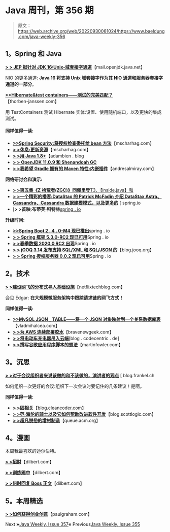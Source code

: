 # Java 周刊，第 356 期

> 原文：<https://web.archive.org/web/20220930061024/https://www.baeldung.com/java-weekly-356>

## **1。Spring 和 Java**

[**> > JEP 拟针对 JDK 16:Unix-域套接字通道**](https://web.archive.org/web/20221208143856/https://mail.openjdk.java.net/pipermail/jdk-dev/2020-October/004869.html)【mail.openjdk.java.net】

NIO 的更多通道: **Java 16 将支持 Unix 域套接字作为其 NIO 通道和服务器套接字通道的一部分**。

[**>>Hibernate&test containers——测试的完美匹配？**](https://web.archive.org/web/20221208143856/https://thorben-janssen.com/hibernate-testcontainers-a-perfect-match-for-your-tests/)【thorben-janssen.com】

用 TestContainers 测试 Hibernate 实体:设置、使用随机端口，以及更快的集成测试。

#### **同样值得一读:**

*   [**>>Spring Security:将授权检查委托给 bean 方法**](https://web.archive.org/web/20221208143856/https://www.mscharhag.com/spring/security-authorization-bean-methods)【mscharhag.com】
*   [**> >休息:更新资源**](https://web.archive.org/web/20221208143856/https://www.mscharhag.com/api-design/updating-resources-put)【mscharhag.com】
*   [**> >用 Java 1.8+**](https://web.archive.org/web/20221208143856/https://adambien.blog/roller/abien/entry/joining_strings_with_java_1)【adambien . blog
*   [**> > OpenJDK 11.0.9 和 Shenandoah GC**](https://web.archive.org/web/20221208143856/https://mail.openjdk.java.net/pipermail/jdk-updates-dev/2020-October/004007.html)
*   [**> >我希望 Gradle 拥有的 Maven 特性:内嵌插件**](https://web.archive.org/web/20221208143856/http://andresalmiray.com/maven-features-i-wish-gradle-had-inlined-plugins/)【andresalmiray.com】

**网络研讨会和演示:**

*   [**> >第五集《Z 拾荒者(ZGC)》同佩里登**T3、【inside.java】和](https://web.archive.org/web/20221208143856/https://inside.java/2020/10/14/podcast-005/)
*   [**> >一个精彩的播客:DataStax 的 Patrick McFadin 介绍 DataStax Astra、Cassandra、Cassandra 数据建模模式，以及更多的**](https://web.archive.org/web/20221208143856/https://spring.io/blog/2020/10/15/a-bootiful-podcast-datastax-s-patrick-mcfadin-on-datastax-astra-cassandra-cassandra-data-modeling-patterns-and-more) [ spring.io
*   [**> >首映:布蒂芙·科特林**[spring . io](https://web.archive.org/web/20221208143856/https://spring.io/blog/2020/10/15/premiering-bootiful-kotlin)

**升级时间:**

*   [**>>Spring Boot 2 . 4 . 0-M4 现已推出**](https://web.archive.org/web/20221208143856/https://spring.io/blog/2020/10/15/spring-boot-2-4-0-m4-available-now)spring . io
*   [**> > Spring 框架 5.3.0-RC2 现已可用**](https://web.archive.org/web/20221208143856/https://spring.io/blog/2020/10/13/spring-framework-5-3-0-rc2-available-now)Spring . io
*   [**> >春季数据 2020.0 RC2 出现**](https://web.archive.org/web/20221208143856/https://spring.io/blog/2020/10/14/spring-data-2020-0-rc2-out-now)Spring . io
*   [**> > jOOQ 3.14 发布支持 SQL/XML 和 SQL/JSON 的**](https://web.archive.org/web/20221208143856/https://blog.jooq.org/2020/10/20/jooq-3-14-released-with-sql-xml-and-sql-json-support/)【blog.jooq.org】
*   [**> > Spring 授权服务器 0.0.2 现已可用**](https://web.archive.org/web/20221208143856/https://spring.io/blog/2020/10/15/spring-authorization-server-0-0-2-available-now)Spring . io

## **2。技术**

[**> >建设网飞的分布式寻人基础设施**](https://web.archive.org/web/20221208143856/https://netflixtechblog.com/building-netflixs-distributed-tracing-infrastructure-bb856c319304)【netflixtechblog.com】

会见 Edgar: **在大规模微服务架构中跟踪请求链的网飞方式！**

**同样值得一读:**

*   [**>>MySQL JSON _ TABLE——将一个 JSON 对象映射到一个关系数据库表**](https://web.archive.org/web/20221208143856/https://vladmihalcea.com/mysql-json-table/)【vladmihalcea.com】
*   [**> >为 AWS 连续部署胶水**](https://web.archive.org/web/20221208143856/https://bravenewgeek.com/continuous-deployment-for-aws-glue/)【bravenewgeek.com】
*   **[> >将电动车充电器吊入云端](https://web.archive.org/web/20221208143856/https://blog.codecentric.de/en/2020/10/lifting-an-electric-vehicle-charger-into-the-cloud/)**[blog . codecentric . de]
*   [**> >撰写谷歌应用程序脚本的想法**](https://web.archive.org/web/20221208143856/https://martinfowler.com/articles/202009-google-app-dir.html)【martinfowler.com】

## **3。沉思**

[**> >对于会议组织者来说该做的和不该做的，演讲者的观点**](https://web.archive.org/web/20221208143856/https://blog.frankel.ch/dos-donts-conference-organizers/) [ blog.frankel.ch

如何组织一次更好的会议:组织下一次会议时要记住的几条建议！是啊。

**同样值得一读:**

*   [**> >固相关**](https://web.archive.org/web/20221208143856/http://blog.cleancoder.com/uncle-bob/2020/10/18/Solid-Relevance.html)【blog.cleancoder.com】
*   [**> >范·海伦的骑士以及它如何帮助改进软件开发**](https://web.archive.org/web/20221208143856/https://blog.scottlogic.com/2020/10/15/van-halens-rider-and-software-development.html)【blog.scottlogic.com】
*   [**> >超凡脱俗的增材制造**](https://web.archive.org/web/20221208143856/https://queue.acm.org/detail.cfm?id=3430113)【queue.acm.org】

## **4。漫画**

本周我最喜欢的迪尔伯特。

[**> >招财**](https://web.archive.org/web/20221208143856/https://dilbert.com/strip/2020-10-17)【dilbert.com】

[**> >训练踢中**](https://web.archive.org/web/20221208143856/https://dilbert.com/strip/2020-10-19)【dilbert.com】

[**> >何时回复 Boss 正文**](https://web.archive.org/web/20221208143856/https://dilbert.com/strip/2020-10-18)【dilbert.com】

## **5。本周精选**

**[> >如何获得创业创意](https://web.archive.org/web/20221208143856/http://www.paulgraham.com/startupideas.html)**【paulgraham.com】

Next **»**[Java Weekly, Issue 357](/web/20221208143856/https://www.baeldung.com/java-weekly-357)**«** Previous[Java Weekly, Issue 355](/web/20221208143856/https://www.baeldung.com/java-weekly-355)